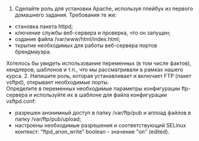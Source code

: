 1. Сделайте роль для установки Apache, используя плейбук из первого домашнего задания. Требования те же:
- становка пакета httpd;
- ключение службы веб-сервера и проверка, что он запущен;
- оздание файла /var/www/html/index.html;
- ткрытие необходимых для работы веб-сервера портов брендмауэра.

Хотелось бы увидеть использование переменных (в том числе фактов), хендлеров, шаблонов и т.п., что мы рассматривали в рамках нашего курса.
2. Напишите роль, которая устанавливает и включает FTP (пакет vsftpd), открывает необходимые порты.  
Определите в переменных необходимые параметры конфигурации ftp-сервера и используйте их в шаблоне для файла конфигурации vsftpd.conf:
- разрешен анонимный доступ в папку /var/ftp/pub и аплоад файлов в папку /var/ftp/pub/upload;
- настроены необходимые разрешения и соответствующий SELinux контекст: "ftpd_anon_write" boolean - значение "on" (edited).

